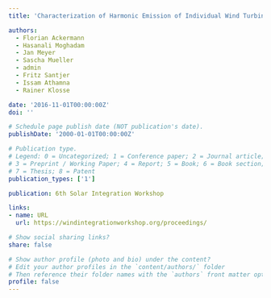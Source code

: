 ```yaml
---
title: 'Characterization of Harmonic Emission of Individual Wind Turbines and PV Inverters Based on Measurements - Part 1 - Photovoltaic Inverters'

authors:
  - Florian Ackermann
  - Hasanali Moghadam
  - Jan Meyer
  - Sascha Mueller
  - admin
  - Fritz Santjer
  - Issam Athamna
  - Rainer Klosse

date: '2016-11-01T00:00:00Z'
doi: ''

# Schedule page publish date (NOT publication's date).
publishDate: '2000-01-01T00:00:00Z'

# Publication type.
# Legend: 0 = Uncategorized; 1 = Conference paper; 2 = Journal article;
# 3 = Preprint / Working Paper; 4 = Report; 5 = Book; 6 = Book section;
# 7 = Thesis; 8 = Patent
publication_types: ['1']

publication: 6th Solar Integration Workshop

links:
- name: URL
  url: https://windintegrationworkshop.org/proceedings/

# Show social sharing links?
share: false

# Show author profile (photo and bio) under the content?
# Edit your author profiles in the `content/authors/` folder
# Then reference their folder names with the `authors` front matter option above
profile: false
---
```

